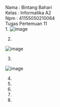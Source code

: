 Nama : Bintang Bahari<br>
Kelas : Informatika A2<br>
Npm : 41155050210064<br>
Tugas Pertemuan 11<br>
1.
![image](https://github.com/user-attachments/assets/dd929ba9-6459-42a0-aea1-60f44702458e)

2.
 ![image](https://github.com/user-attachments/assets/74d6732a-ee8d-454e-bafa-670f98aa8e6a)

3.
 ![image](https://github.com/user-attachments/assets/58ac305d-c61e-42a1-851e-72ef981f91d4)






4.
 
5.
 
6.
 
7.
 
8.
 

